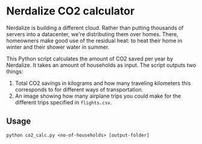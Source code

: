 # Nerdalize CO2 calculator

Nerdalize is building a different cloud. Rather than putting thousands of servers into a datacenter, we're distributing them over homes. There, homeowners make good use of the residual heat: to heat their home in winter and their shower water in summer.

This Python script calculates the amount of CO2 saved per year by Nerdalize. It takes an amount of households as input. The script outputs two things:
1) Total CO2 savings in kilograms and how many traveling kilometers this corresponds to for different ways of transportation.
2) An image showing how many airplane trips you could make for the different trips specified in `flights.csv`.

## Usage

```python co2_calc.py <no-of-households> [output-folder]```
